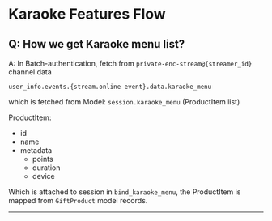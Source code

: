 # Karaoke Features Flow

## Q: How we get Karaoke menu list?

A: In Batch-authentication, fetch from `private-enc-stream@{streamer_id}` channel data

`user_info.events.{stream.online event}.data.karaoke_menu`

which is fetched from Model: `session.karaoke_menu` (ProductItem list)

ProductItem:
  - id
  - name
  - metadata
    - points
    - duration
    - device

Which is attached to session in `bind_karaoke_menu`, the ProductItem is mapped from `GiftProduct` model records.

---


